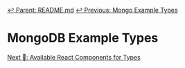 ﻿[↩  Parent: README.md](../README.md)
[↩  Previous: Mongo Example Types](mongo-example-types.md)

# MongoDB Example Types

[Next  ⃕: Available React Components for Types](react-components.md)
